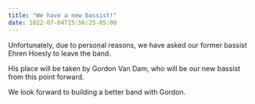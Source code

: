 ```yaml
---
title: "We have a new bassist!"
date: 2022-07-04T15:56:25-05:00
---
```


Unfortunately, due to personal reasons, we have asked our former bassist Ehren Hoesly to leave the band.

His place will be taken by Gordon Van Dam, who will be our new bassist from this point forward.

We look forward to building a better band with Gordon.
